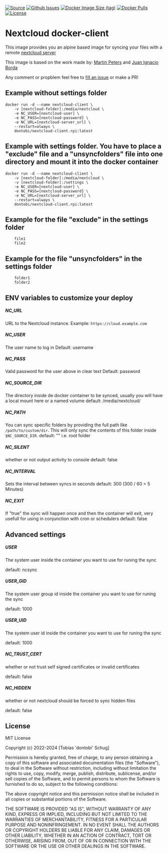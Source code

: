 [![Source](https://img.shields.io/badge/source-github-blue)](https://github.com/dontobi/nextcloud-client.rpi)
[![Github Issues](https://img.shields.io/github/issues/dontobi/nextcloud-client.rpi)](https://github.com/dontobi/nextcloud-client.rpi/issues)
[![Docker Image Size (tag)](https://img.shields.io/docker/image-size/dontobi/nextcloud-client.rpi/latest)](https://hub.docker.com/repository/docker/dontobi/nextcloud-client.rpi)
[![Docker Pulls](https://img.shields.io/docker/pulls/dontobi/nextcloud-client.rpi)](https://hub.docker.com/repository/docker/dontobi/nextcloud-client.rpi)
[![License](https://img.shields.io/github/license/dontobi/nextcloud-client.rpi)](https://github.com/dontobi/nextcloud-client.rpi/blob/main/LICENSE.md)

# Nextcloud docker-client
This image provides you an alpine based image for syncing your files with a remote [nextcloud server ](https://nextcloud.com/)

This image is based on the work made by: [Martin Peters](https://github.com/FreakyBytes) and [Juan Ignacio Borda](https://github.com/juanitomint)

Any comment or propblem feel free to [fill an issue](https://github.com/dontobi/nextcloud-client.rpi/issues/new) or make a PR!

## Example without settings folder
```
docker run -d --name nextcloud-client \
    -v [nextcloud-folder]:/media/nextcloud \
    -e NC_USER=[nextcloud-user] \
    -e NC_PASS=[nextcloud-password] \
    -e NC_URL=[nextcloud-server_url] \
    --restart=always \
    dontobi/nextcloud-client.rpi:latest
```

## Example with settings folder. You have to place a "exclude" file and a "unsyncfolders" file into one directory and mount it into the docker container
```
docker run -d --name nextcloud-client \
    -v [nextcloud-folder]:/media/nextcloud \
    -v [nextcloud-folder]:/settings \
    -e NC_USER=[nextcloud-user] \
    -e NC_PASS=[nextcloud-password] \
    -e NC_URL=[nextcloud-server_url] \
    --restart=always \
    dontobi/nextcloud-client.rpi:latest
```

## Example for the file "exclude" in the settings folder
```
    file1
    file2
```

## Example for the file "unsyncfolders" in the settings folder
```
    folder1
    folder2
```


## ENV variables to customize your deploy

##### NC_URL
URL to the Nextcloud instance. Example: `https://cloud.example.com`

##### NC_USER
The user name to log in
Default: username

##### NC_PASS 
Valid password for the user above in clear text
Default: password

##### NC_SOURCE_DIR
The directory inside de docker container to be synced, usually you will have a local mount here or a named volume
default: /media/nextcloud/

##### NC_PATH
You can sync specific folders by providing the full path like `/path/to/custom/dir`. This will only sync the contents of this folder inside `$NC_SOURCE_DIR`.
default: "" i.e. root folder

##### NC_SILENT
whether or not output activity to console
default: false

##### NC_INTERVAL
Sets the interval between syncs in seconds
default: 300 (300 / 60 = 5 Minutes)

##### NC_EXIT
If "true" the sync will happen once and then the container will exit, very usefull for using 
in conjunction with cron or schedulers
default: false
 
## Advanced settings

##### USER
The system user inside the container you want to use for runing the sync

default: ncsync

##### USER_GID
The system user group id inside the container you want to use for runing the sync

default: 1000

##### USER_UID
The system user id inside the container you want to use for runing the sync

default: 1000

##### NC_TRUST_CERT
whether or not trust self signed certificates or invalid certificates

default: false

##### NC_HIDDEN
whether or not nextcloud should be forced to sync hidden files

default: false


## License
MIT License

Copyright (c) 2022-2024 [Tobias 'dontobi' Schug]

Permission is hereby granted, free of charge, to any person obtaining a copy
of this software and associated documentation files (the "Software"), to deal
in the Software without restriction, including without limitation the rights
to use, copy, modify, merge, publish, distribute, sublicense, and/or sell
copies of the Software, and to permit persons to whom the Software is
furnished to do so, subject to the following conditions:

The above copyright notice and this permission notice shall be included in all
copies or substantial portions of the Software.

THE SOFTWARE IS PROVIDED "AS IS", WITHOUT WARRANTY OF ANY KIND, EXPRESS OR
IMPLIED, INCLUDING BUT NOT LIMITED TO THE WARRANTIES OF MERCHANTABILITY,
FITNESS FOR A PARTICULAR PURPOSE AND NONINFRINGEMENT. IN NO EVENT SHALL THE
AUTHORS OR COPYRIGHT HOLDERS BE LIABLE FOR ANY CLAIM, DAMAGES OR OTHER
LIABILITY, WHETHER IN AN ACTION OF CONTRACT, TORT OR OTHERWISE, ARISING FROM,
OUT OF OR IN CONNECTION WITH THE SOFTWARE OR THE USE OR OTHER DEALINGS IN THE
SOFTWARE.
